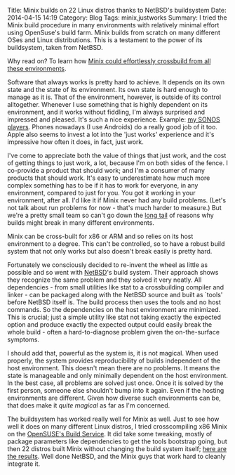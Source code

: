 Title: Minix builds on 22 Linux distros thanks to NetBSD's buildsystem
Date: 2014-04-15 14:19
Category: Blog
Tags: minix,justworks
Summary: I tried the Minix build procedure in many environments with relatively minimal effort using OpenSuse's build farm. Minix builds from scratch on many different OSes and Linux distributions. This is a testament to the power of its buildsystem, taken from NetBSD.


Why read on? To learn how [Minix could effortlessly crossbuild from all these environments](https://build.opensuse.org/package/show/home:beng-nl/Minix3).

Software that always works is pretty hard to achieve. It depends
on its own state and the state of its environment. Its own state
is hard enough to manage as it is. That of the environment, however,
is outside of its control alltogether. Whenever I use something that is
highly dependent on its environment, and it works without fiddling,
I'm always surprised and impressed and pleased. It's such a nice
experience.  Example: [my SONOS players](http://www.sonos.com/).
Phones nowadays (I use Androids) do a really good job of it too.
Apple also seems to invest a lot into the 'just works' experience
and it's impressive how often it does, in fact, just work.

I've come to appreciate both the value of things that just work,
and the cost of getting things to just work, a lot, because I'm on
both sides of the fence. I co-provide a product that should work;
and I'm a consumer of many products that should work.  It's easy
to underestimate how much more complex something has to be if it
has to work for everyone, in any environment, compared to just for you. 
You got it working in your environment, after all.
I'd like it if Minix never had any build problems.  (Let's not talk
about run problems for now - that's much harder to measure.) But
we're a pretty small team so can't go down the [long
tail](http://en.wikipedia.org/wiki/Long_tail) of reasons why builds
might break in many different environments.

Minix can be cross-built for x86 or ARM and so relies on its host
environment to a degree. This can't be controlled, so to have a
robust build system that not only works but also doesn't break
easily is pretty hard. 

Fortunately we consciously decided to re-invent the wheel as little
as possible and so went with [NetBSD](http://www.netbsd.org/)'s
build system. Their approach shows they recognize the same problem
and they solved it very neatly. All dependencies - from small
utilities like stat to a crossbuilding compiler and linker - can
be packaged along with the NetBSD source and built as `tools' before
NetBSD itself is. The build process then uses the tools and no host
commands. So the dependencies on the host environment are minimized.
This is crucial; just a simple utility like stat not taking exactly
the expected option and produce exactly the expected output could easily
break the whole build - often a hard-to-diagnose problem given the
on-the-surface symptoms.

I should add that, powerful as the system is, it is not magical.
When used properly, the system provides reproducibility of builds
independent of the host environment.  This doesn't mean there are
no problems. It means the state is manageable and only minimally
dependent on the host environment.  In the best case, all problems
are solved just once. Once it is solved by the first person, someone
else shouldn't bump into it again. Even if the hosting environments
are different. Given how diverse such environments can be, that
does make it *quite magical* as far as I'm concerned.

The buildsystem has worked really well for Minix as well. Just to
see how well it does on many different Linux distros, I tried
crosscompiling x86 Minix on the [OpenSUSE's Build
Service](https://build.opensuse.org/).  It did take some tweaking,
mostly of package parameters like dependencies to get the tools
bootstrap going, but then 22 distros built Minix without changing
the build system itself; [here are the
results](https://build.opensuse.org/package/show/home:beng-nl/Minix3). Well
done NetBSD, and the Minix guys that work hard to cleanly integrate
it.
